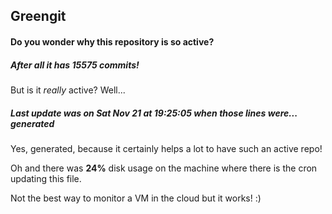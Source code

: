 ## Greengit

#### Do you wonder why this repository is so active?

##### After all it has 15575 commits!

But is it *really* active? Well...

##### Last update was on Sat Nov 21 at 19:25:05 when those lines were... generated

Yes, generated, because it certainly helps a lot to have such an active repo!

Oh and there was **24%** disk usage on the machine
where there is the cron updating this file.

Not the best way to monitor a VM in the cloud but it works! :)

